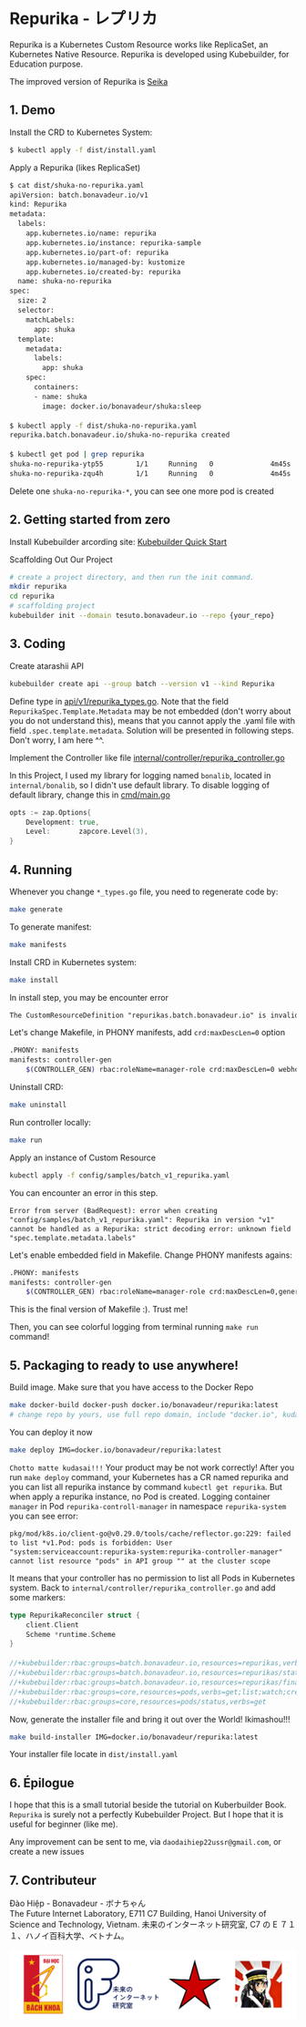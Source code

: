 # Repurika - レプリカ

Repurika is a Kubernetes Custom Resource works like ReplicaSet, an Kubernetes Native Resource. Repurika is developed using Kubebuilder, for Education purpose.

The improved version of Repurika is [Seika](https://github.com/bonavadeur/seika)

## 1. Demo

Install the CRD to Kubernetes System:

```bash
$ kubectl apply -f dist/install.yaml
```

Apply a Repurika (likes ReplicaSet)

```bash
$ cat dist/shuka-no-repurika.yaml
apiVersion: batch.bonavadeur.io/v1
kind: Repurika
metadata:
  labels:
    app.kubernetes.io/name: repurika
    app.kubernetes.io/instance: repurika-sample
    app.kubernetes.io/part-of: repurika
    app.kubernetes.io/managed-by: kustomize
    app.kubernetes.io/created-by: repurika
  name: shuka-no-repurika
spec:
  size: 2
  selector:
    matchLabels:
      app: shuka
  template:
    metadata:
      labels:
        app: shuka
    spec:
      containers:
      - name: shuka
        image: docker.io/bonavadeur/shuka:sleep

$ kubectl apply -f dist/shuka-no-repurika.yaml
repurika.batch.bonavadeur.io/shuka-no-repurika created

$ kubectl get pod | grep repurika
shuka-no-repurika-ytp55        1/1     Running   0              4m45s
shuka-no-repurika-zqu4h        1/1     Running   0              4m45s
```

Delete one `shuka-no-repurika-*`, you can see one more pod is created

## 2. Getting started from zero

Install Kubebuilder arcording site: [Kubebuilder Quick Start](https://book.kubebuilder.io/quick-start)

Scaffolding Out Our Project

```bash
# create a project directory, and then run the init command.
mkdir repurika
cd repurika
# scaffolding project
kubebuilder init --domain tesuto.bonavadeur.io --repo {your_repo}
```

## 3. Coding

Create atarashii API

```bash
kubebuilder create api --group batch --version v1 --kind Repurika
```

Define type in [api/v1/repurika_types.go](api/v1/repurika_types.go). Note that the field `RepurikaSpec.Template.Metadata` may be not embedded (don't worry about you do not understand this), means that you cannot apply the .yaml file with field `.spec.template.metadata`. Solution will be presented in following steps. Don't worry, I am here ^^.

Implement the Controller like file [internal/controller/repurika_controller.go](internal/controller/repurika_controller.go)

In this Project, I used my library for logging named `bonalib`, located in `internal/bonalib`, so I didn't use default library. To disable logging of default library, change this in [cmd/main.go](cmd/main.go)

```go
opts := zap.Options{
    Development: true,
    Level:       zapcore.Level(3),
}
```

## 4. Running

Whenever you change `*_types.go` file, you need to regenerate code by:

```bash
make generate
```

To generate manifest:

```bash
make manifests
```

Install CRD in Kubernetes system:

```bash
make install
```

In install step, you may be encounter error

```txt
The CustomResourceDefinition "repurikas.batch.bonavadeur.io" is invalid: metadata.annotations: Too long: must have at most 262144 bytes
```

Let's change Makefile, in PHONY manifests, add `crd:maxDescLen=0` option

```bash
.PHONY: manifests
manifests: controller-gen
	$(CONTROLLER_GEN) rbac:roleName=manager-role crd:maxDescLen=0 webhook paths="./..." output:crd:artifacts:config=config/crd/bases
```

Uninstall CRD:

```bash
make uninstall
```

Run controller locally:

```bash
make run
```

Apply an instance of Custom Resource

```bash
kubectl apply -f config/samples/batch_v1_repurika.yaml
```

You can encounter an error in this step.

```text
Error from server (BadRequest): error when creating "config/samples/batch_v1_repurika.yaml": Repurika in version "v1" cannot be handled as a Repurika: strict decoding error: unknown field "spec.template.metadata.labels"
```

Let's enable embedded field in Makefile. Change PHONY manifests agains:

```bash
.PHONY: manifests
manifests: controller-gen
	$(CONTROLLER_GEN) rbac:roleName=manager-role crd:maxDescLen=0,generateEmbeddedObjectMeta=true webhook paths="./..." output:crd:artifacts:config=config/crd/bases
```

This is the final version of Makefile :). Trust me!

Then, you can see colorful logging from terminal running `make run` command!

## 5. Packaging to ready to use anywhere!

Build image. Make sure that you have access to the Docker Repo

```bash
make docker-build docker-push docker.io/bonavadeur/repurika:latest
# change repo by yours, use full repo domain, include "docker.io", kudasai onegaishimasu.
```

You can deploy it now

```bash
make deploy IMG=docker.io/bonavadeur/repurika:latest
```

`Chotto matte kudasai!!!` Your product may be not work correctly! After you run `make deploy` command, your Kubernetes has a CR named repurika and you can list all repurika instance by command `kubectl get repurika`. But when apply a repurika instance, no Pod is created. Logging container `manager` in Pod `repurika-controll-manager` in namespace `repurika-system` you can see error:

```text
pkg/mod/k8s.io/client-go@v0.29.0/tools/cache/reflector.go:229: failed to list *v1.Pod: pods is forbidden: User "system:serviceaccount:repurika-system:repurika-controller-manager" cannot list resource "pods" in API group "" at the cluster scope
```

It means that your controller has no permission to list all Pods in Kubernetes system. Back to `internal/controller/repurika_controller.go` and add some markers:

```go
type RepurikaReconciler struct {
	client.Client
	Scheme *runtime.Scheme
}

//+kubebuilder:rbac:groups=batch.bonavadeur.io,resources=repurikas,verbs=get;list;watch;create;update;patch;delete
//+kubebuilder:rbac:groups=batch.bonavadeur.io,resources=repurikas/status,verbs=get;update;patch
//+kubebuilder:rbac:groups=batch.bonavadeur.io,resources=repurikas/finalizers,verbs=update
//+kubebuilder:rbac:groups=core,resources=pods,verbs=get;list;watch;create;update;patch;delete
//+kubebuilder:rbac:groups=core,resources=pods/status,verbs=get
```

Now, generate the installer file and bring it out over the World! Ikimashou!!!

```bash
make build-installer IMG=docker.io/bonavadeur/repurika:latest
```

Your installer file locate in `dist/install.yaml`

## 6. Épilogue

I hope that this is a small tutorial beside the tutorial on Kuberbuilder Book. `Repurika` is surely not a perfectly Kubebuilder Project. But I hope that it is useful for beginner (like me).

Any improvement can be sent to me, via `daodaihiep22ussr@gmail.com`, or create a new issues

## 7. Contributeur

Đào Hiệp - Bonavadeur - ボナちゃん  
The Future Internet Laboratory, E711 C7 Building, Hanoi University of Science and Technology, Vietnam.
未来のインターネット研究室, C7 の E ７１１、ハノイ百科大学、ベトナム。  

![](images/github-wp.png)
